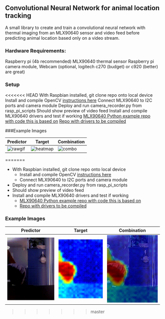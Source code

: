 ## Convolutional Neural Network for animal location tracking

A small library to create and train a convolutional neural network with  thermal imaging from an MLX90640 sensor and video feed before predicting animal location based only on a video stream.


### Hardware Requirements:

Raspberry pi (4b recommended)
MLX90640 thermal sensor
Raspberry pi camera module,
Webcam (optional, logitech c270 (budget) or c920 (better) are great)


### Setup

<<<<<<< HEAD
With Raspbian installed, git clone repo onto local device
Install and compile OpenCV [instructions here](https://www.pyimagesearch.com/2018/09/26/install-opencv-4-on-your-raspberry-pi/)
 Connect MLX90640 to I2C ports and camera module
Deploy and run camera_recorder.py from rasp_pi_scripts
Should show preview of video feed
Install and compile MLX90640 drivers and test if working
[MLX90640 Python example repo with code this is based on](https://github.com/leswright1977/mlx90640_python)
[Repo with drivers to be compiled](https://github.com/pimoroni/mlx90640-library)


###Example Images

| Predictor | Target | Combination |
| ---- | --- | --- |
| ![rawgif](images/rawvid.gif) | ![heatmap](images/heatmap.gif) | ![combo](images/combo.gif) |
=======
* With Raspbian installed, git clone repo onto local device
    * Install and compile OpenCV [instructions here](https://www.pyimagesearch.com/2018/09/26/install-opencv-4-on-your-raspberry-pi/)
    * Connect MLX90640 to I2C ports and camera module
* Deploy and run camera_recorder.py from rasp_pi_scripts
* Should show preview of video feed
* Install and compile MLX90640 drivers and test if working
    * [MLX90640 Python example repo with code this is based on](https://github.com/leswright1977/mlx90640_python)
    * [Repo with drivers to be compiled](https://github.com/pimoroni/mlx90640-library)


### Example Images

| Predictor | Target | Combination |
| ---- | --- | --- |
| ![rawgif](example_figures/rawvid.gif) | ![heatmap](example_figures/heatmap.gif) | ![combo](example_figures/combo.gif) |
>>>>>>> master
